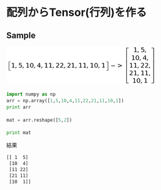 # 配列からTensor(行列)を作る

## Sample

![](/img/np_arrmat.png)

```python
import numpy as np
arr = np.array([1,5,10,4,11,22,21,11,10,1])
print arr

mat = arr.reshape([5,2])

print mat
```

結果
```shell
[[ 1  5]
 [10  4]
 [11 22]
 [21 11]
 [10  1]]
```